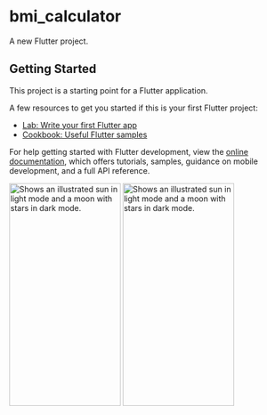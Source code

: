 # bmi_calculator

A new Flutter project.

## Getting Started

This project is a starting point for a Flutter application.

A few resources to get you started if this is your first Flutter project:

- [Lab: Write your first Flutter app](https://docs.flutter.dev/get-started/codelab)
- [Cookbook: Useful Flutter samples](https://docs.flutter.dev/cookbook)

For help getting started with Flutter development, view the
[online documentation](https://docs.flutter.dev/), which offers tutorials,
samples, guidance on mobile development, and a full API reference.

  <picture>  
<img alt="Shows an illustrated sun in light mode and a moon with stars in dark mode." src="https://github.com/FaresSallam75/BmiCalculator/assets/115936044/6ca1623d-cc63-49df-9fb3-1de07dcd6c4c" width="200px" height="400px" /> 
</picture>
  <picture>  
<img alt="Shows an illustrated sun in light mode and a moon with stars in dark mode." src="https://github.com/FaresSallam75/BmiCalculator/assets/115936044/2a5aa6d8-4efd-4ef0-bf5b-2c62b283c763" width="200px" height="400px" /> 
</picture>


